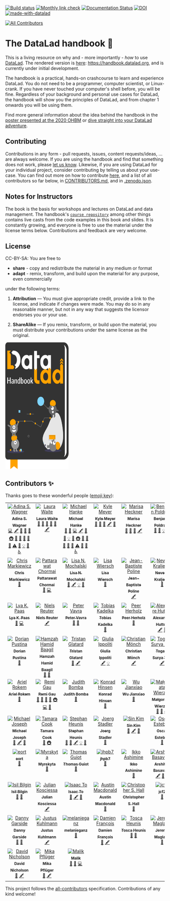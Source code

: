 [![Build status](https://ci.appveyor.com/api/projects/status/v8o167109n3irf5c/branch/main?svg=true)](https://ci.appveyor.com/project/mih/book/branch/main)
[![Monthly link check](https://github.com/datalad-handbook/book/actions/workflows/linkcheck.yml/badge.svg)](https://github.com/datalad-handbook/book/actions/workflows/linkcheck.yml)
[![Documentation Status](https://readthedocs.org/projects/datalad-handbook/badge/?version=latest)](https://handbook.datalad.org/en/latest/?badge=latest)
[![DOI](https://zenodo.org/badge/DOI/10.5281/zenodo.3608611.svg)](https://doi.org/10.5281/zenodo.3608611)
[![made-with-datalad](https://www.datalad.org/badges/made_with.svg)](https://datalad.org)
<!-- ALL-CONTRIBUTORS-BADGE:START - Do not remove or modify this section -->
[![All Contributors](https://img.shields.io/badge/all_contributors-66-orange.svg?style=flat-square)](#contributors-)
<!-- ALL-CONTRIBUTORS-BADGE:END --> 

# The DataLad handbook :orange_book:

This is a living resource on why and - more importantly - *how* to use [DataLad](https://www.datalad.org).
The rendered version is [here](https://handbook.datalad.org): https://handbook.datalad.org, and is currently
under initial development.

The handbook is a practical, hands-on crashcourse to learn and experience DataLad.
You do not need to be a programmer, computer scientist, or Linux-crank. If you have never touched your computer's shell before, you will be fine. Regardless of your background and personal use cases for DataLad, the handbook will show you the principles of DataLad, and from chapter 1 onwards you will be using them.

Find more general information about the idea behind the handbook in the [poster presented at the 2020 OHBM](artwork/OHBM_2020.pdf) or [dive straight into your DataLad adventure](https://handbook.datalad.org).

## Contributing

Contributions in any form - pull requests, issues, content requests/ideas, ... are always welcome.
If you are using the handbook and find that something does not work,
please [let us know](https://github.com/datalad-handbook/book/issues/new).
Likewise, if you are using DataLad for your individual project, consider contributing by telling us about your use-case.
You can find out more on how to contribute [here](https://handbook.datalad.org/en/latest/contributing.html),
and a list of all contributors so far below, in [CONTRIBUTORS.md](CONTRIBUTORS.md), and in [.zenodo.json](.zenodo.json).

## Notes for Instructors

The book is the basis for workshops and lectures on DataLad and data management.
The handbook's [``course repository``](https://github.com/datalad-handbook/course)
among other things contains live casts from the code examples in this book and
slides. It is constantly growing, and everyone is free to use the material under
the license terms below. Contributions and feedback are very welcome.

## License

CC-BY-SA: You are free to

- **share** - copy and redistribute the material in any medium or format
- **adapt** - remix, transform, and build upon the material for any purpose, even commercially

under the following terms:

1) **Attribution** — You must give appropriate credit, provide a link to the license, and indicate
 if changes were made. You may do so in any reasonable manner, but not in any way that suggests
 the licensor endorses you or your use.

2) **ShareAlike** — If you remix, transform, or build upon the material, you must distribute your
 contributions under the same license as the original.

<img src="https://raw.githubusercontent.com/datalad-handbook/book/main/artwork/logo.svg?sanitize=true" width="200" height="400">

## Contributors ✨

Thanks goes to these wonderful people ([emoji key](https://allcontributors.org/docs/en/emoji-key)):

<!-- ALL-CONTRIBUTORS-LIST:START - Do not remove or modify this section -->
<!-- prettier-ignore-start -->
<!-- markdownlint-disable -->
<table>
  <tbody>
    <tr>
      <td align="center" valign="top" width="14.28%"><a href="https://www.researchgate.net/profile/Adina_Wagner"><img src="https://avatars1.githubusercontent.com/u/29738718?v=4?s=100" width="100px;" alt="Adina S. Wagner"/><br /><sub><b>Adina S. Wagner</b></sub></a><br /><a href="https://github.com/datalad-handbook/book/commits?author=adswa" title="Code">💻</a> <a href="#content-adswa" title="Content">🖋</a> <a href="https://github.com/datalad-handbook/book/commits?author=adswa" title="Documentation">📖</a> <a href="#design-adswa" title="Design">🎨</a> <a href="#ideas-adswa" title="Ideas, Planning, & Feedback">🤔</a> <a href="#infra-adswa" title="Infrastructure (Hosting, Build-Tools, etc)">🚇</a> <a href="#maintenance-adswa" title="Maintenance">🚧</a> <a href="#projectManagement-adswa" title="Project Management">📆</a> <a href="https://github.com/datalad-handbook/book/pulls?q=is%3Apr+reviewed-by%3Aadswa" title="Reviewed Pull Requests">👀</a> <a href="#userTesting-adswa" title="User Testing">📓</a> <a href="#talk-adswa" title="Talks">📢</a> <a href="https://github.com/datalad-handbook/book/commits?author=adswa" title="Tests">⚠️</a> <a href="https://github.com/datalad-handbook/book/issues?q=author%3Aadswa" title="Bug reports">🐛</a> <a href="#example-adswa" title="Examples">💡</a> <a href="#question-adswa" title="Answering Questions">💬</a> <a href="#a11y-adswa" title="Accessibility">️️️️♿️</a></td>
      <td align="center" valign="top" width="14.28%"><a href="https://github.com/loj"><img src="https://avatars2.githubusercontent.com/u/15157717?v=4?s=100" width="100px;" alt="Laura Waite"/><br /><sub><b>Laura Waite</b></sub></a><br /><a href="#ideas-loj" title="Ideas, Planning, & Feedback">🤔</a> <a href="#maintenance-loj" title="Maintenance">🚧</a> <a href="https://github.com/datalad-handbook/book/pulls?q=is%3Apr+reviewed-by%3Aloj" title="Reviewed Pull Requests">👀</a> <a href="#talk-loj" title="Talks">📢</a> <a href="#question-loj" title="Answering Questions">💬</a> <a href="#content-loj" title="Content">🖋</a></td>
      <td align="center" valign="top" width="14.28%"><a href="https://psychoinformatics.de"><img src="https://avatars1.githubusercontent.com/u/136479?v=4?s=100" width="100px;" alt="Michael Hanke"/><br /><sub><b>Michael Hanke</b></sub></a><br /><a href="#question-mih" title="Answering Questions">💬</a> <a href="https://github.com/datalad-handbook/book/issues?q=author%3Amih" title="Bug reports">🐛</a> <a href="https://github.com/datalad-handbook/book/commits?author=mih" title="Code">💻</a> <a href="#content-mih" title="Content">🖋</a> <a href="https://github.com/datalad-handbook/book/commits?author=mih" title="Documentation">📖</a> <a href="#design-mih" title="Design">🎨</a> <a href="#example-mih" title="Examples">💡</a> <a href="#ideas-mih" title="Ideas, Planning, & Feedback">🤔</a> <a href="#infra-mih" title="Infrastructure (Hosting, Build-Tools, etc)">🚇</a> <a href="#maintenance-mih" title="Maintenance">🚧</a> <a href="#plugin-mih" title="Plugin/utility libraries">🔌</a> <a href="#projectManagement-mih" title="Project Management">📆</a> <a href="https://github.com/datalad-handbook/book/pulls?q=is%3Apr+reviewed-by%3Amih" title="Reviewed Pull Requests">👀</a> <a href="#tool-mih" title="Tools">🔧</a> <a href="https://github.com/datalad-handbook/book/commits?author=mih" title="Tests">⚠️</a> <a href="#talk-mih" title="Talks">📢</a> <a href="#userTesting-mih" title="User Testing">📓</a> <a href="#a11y-mih" title="Accessibility">️️️️♿️</a></td>
      <td align="center" valign="top" width="14.28%"><a href="https://github.com/kyleam"><img src="https://avatars2.githubusercontent.com/u/1297788?v=4?s=100" width="100px;" alt="Kyle Meyer"/><br /><sub><b>Kyle Meyer</b></sub></a><br /><a href="https://github.com/datalad-handbook/book/issues?q=author%3Akyleam" title="Bug reports">🐛</a> <a href="https://github.com/datalad-handbook/book/pulls?q=is%3Apr+reviewed-by%3Akyleam" title="Reviewed Pull Requests">👀</a> <a href="#question-kyleam" title="Answering Questions">💬</a> <a href="#content-kyleam" title="Content">🖋</a> <a href="#ideas-kyleam" title="Ideas, Planning, & Feedback">🤔</a></td>
      <td align="center" valign="top" width="14.28%"><a href="https://github.com/marisaheckner"><img src="https://avatars2.githubusercontent.com/u/52243533?v=4?s=100" width="100px;" alt="Marisa Heckner"/><br /><sub><b>Marisa Heckner</b></sub></a><br /><a href="#ideas-marisaheckner" title="Ideas, Planning, & Feedback">🤔</a> <a href="#userTesting-marisaheckner" title="User Testing">📓</a> <a href="https://github.com/datalad-handbook/book/issues?q=author%3Amarisaheckner" title="Bug reports">🐛</a> <a href="#content-marisaheckner" title="Content">🖋</a></td>
      <td align="center" valign="top" width="14.28%"><a href="https://github.com/bpoldrack"><img src="https://avatars2.githubusercontent.com/u/10498301?v=4?s=100" width="100px;" alt="Benjamin Poldrack"/><br /><sub><b>Benjamin Poldrack</b></sub></a><br /><a href="#question-bpoldrack" title="Answering Questions">💬</a> <a href="#ideas-bpoldrack" title="Ideas, Planning, & Feedback">🤔</a> <a href="#example-bpoldrack" title="Examples">💡</a> <a href="#tutorial-bpoldrack" title="Tutorials">✅</a></td>
      <td align="center" valign="top" width="14.28%"><a href="http://www.oneukrainian.com"><img src="https://avatars3.githubusercontent.com/u/39889?v=4?s=100" width="100px;" alt="Yaroslav Halchenko"/><br /><sub><b>Yaroslav Halchenko</b></sub></a><br /><a href="https://github.com/datalad-handbook/book/pulls?q=is%3Apr+reviewed-by%3Ayarikoptic" title="Reviewed Pull Requests">👀</a> <a href="#content-yarikoptic" title="Content">🖋</a> <a href="#ideas-yarikoptic" title="Ideas, Planning, & Feedback">🤔</a> <a href="https://github.com/datalad-handbook/book/issues?q=author%3Ayarikoptic" title="Bug reports">🐛</a></td>
    </tr>
    <tr>
      <td align="center" valign="top" width="14.28%"><a href="https://github.com/effigies"><img src="https://avatars0.githubusercontent.com/u/83442?v=4?s=100" width="100px;" alt="Chris Markiewicz"/><br /><sub><b>Chris Markiewicz</b></sub></a><br /><a href="https://github.com/datalad-handbook/book/issues?q=author%3Aeffigies" title="Bug reports">🐛</a></td>
      <td align="center" valign="top" width="14.28%"><a href="http://pat.chormai.org"><img src="https://avatars0.githubusercontent.com/u/1214890?v=4?s=100" width="100px;" alt="Pattarawat Chormai"/><br /><sub><b>Pattarawat Chormai</b></sub></a><br /><a href="https://github.com/datalad-handbook/book/issues?q=author%3Aheytitle" title="Bug reports">🐛</a> <a href="https://github.com/datalad-handbook/book/commits?author=heytitle" title="Code">💻</a></td>
      <td align="center" valign="top" width="14.28%"><a href="https://github.com/lisanmo"><img src="https://avatars0.githubusercontent.com/u/52251433?v=4?s=100" width="100px;" alt="Lisa N. Mochalski"/><br /><sub><b>Lisa N. Mochalski</b></sub></a><br /><a href="https://github.com/datalad-handbook/book/issues?q=author%3Alisanmo" title="Bug reports">🐛</a> <a href="#content-lisanmo" title="Content">🖋</a> <a href="#example-lisanmo" title="Examples">💡</a> <a href="#ideas-lisanmo" title="Ideas, Planning, & Feedback">🤔</a></td>
      <td align="center" valign="top" width="14.28%"><a href="https://github.com/LisaWiersch96"><img src="https://avatars3.githubusercontent.com/u/57354773?v=4?s=100" width="100px;" alt="Lisa Wiersch"/><br /><sub><b>Lisa Wiersch</b></sub></a><br /><a href="https://github.com/datalad-handbook/book/issues?q=author%3ALisaWiersch96" title="Bug reports">🐛</a></td>
      <td align="center" valign="top" width="14.28%"><a href="https://github.com/jbpoline"><img src="https://avatars0.githubusercontent.com/u/275048?v=4?s=100" width="100px;" alt="Jean-Baptiste Poline"/><br /><sub><b>Jean-Baptiste Poline</b></sub></a><br /><a href="#content-jbpoline" title="Content">🖋</a></td>
      <td align="center" valign="top" width="14.28%"><a href="https://github.com/NevenaK"><img src="https://avatars2.githubusercontent.com/u/57677812?v=4?s=100" width="100px;" alt="Nevena Kraljevic"/><br /><sub><b>Nevena Kraljevic</b></sub></a><br /><a href="#userTesting-NevenaK" title="User Testing">📓</a></td>
      <td align="center" valign="top" width="14.28%"><a href="https://github.com/aqw"><img src="https://avatars0.githubusercontent.com/u/765557?v=4?s=100" width="100px;" alt="Alex Waite"/><br /><sub><b>Alex Waite</b></sub></a><br /><a href="https://github.com/datalad-handbook/book/pulls?q=is%3Apr+reviewed-by%3Aaqw" title="Reviewed Pull Requests">👀</a> <a href="https://github.com/datalad-handbook/book/issues?q=author%3Aaqw" title="Bug reports">🐛</a> <a href="#ideas-aqw" title="Ideas, Planning, & Feedback">🤔</a></td>
    </tr>
    <tr>
      <td align="center" valign="top" width="14.28%"><a href="https://github.com/lilikapa"><img src="https://avatars3.githubusercontent.com/u/14184487?v=4?s=100" width="100px;" alt="Lya K. Paas"/><br /><sub><b>Lya K. Paas</b></sub></a><br /><a href="https://github.com/datalad-handbook/book/issues?q=author%3Alilikapa" title="Bug reports">🐛</a> <a href="https://github.com/datalad-handbook/book/commits?author=lilikapa" title="Code">💻</a></td>
      <td align="center" valign="top" width="14.28%"><a href="https://github.com/nhjjreuter"><img src="https://avatars1.githubusercontent.com/u/24777116?v=4?s=100" width="100px;" alt="Niels Reuter"/><br /><sub><b>Niels Reuter</b></sub></a><br /><a href="#content-nhjjreuter" title="Content">🖋</a></td>
      <td align="center" valign="top" width="14.28%"><a href="https://github.com/pvavra"><img src="https://avatars3.githubusercontent.com/u/5610129?v=4?s=100" width="100px;" alt="Peter Vavra"/><br /><sub><b>Peter Vavra</b></sub></a><br /><a href="#ideas-pvavra" title="Ideas, Planning, & Feedback">🤔</a> <a href="#userTesting-pvavra" title="User Testing">📓</a></td>
      <td align="center" valign="top" width="14.28%"><a href="https://github.com/TobiasKadelka"><img src="https://avatars1.githubusercontent.com/u/49553687?v=4?s=100" width="100px;" alt="Tobias Kadelka"/><br /><sub><b>Tobias Kadelka</b></sub></a><br /><a href="#userTesting-TobiasKadelka" title="User Testing">📓</a></td>
      <td align="center" valign="top" width="14.28%"><a href="http://peerherholz.github.io"><img src="https://avatars0.githubusercontent.com/u/20129524?v=4?s=100" width="100px;" alt="Peer Herholz"/><br /><sub><b>Peer Herholz</b></sub></a><br /><a href="#ideas-PeerHerholz" title="Ideas, Planning, & Feedback">🤔</a></td>
      <td align="center" valign="top" width="14.28%"><a href="https://github.com/AlexandreHutton"><img src="https://avatars3.githubusercontent.com/u/50920802?v=4?s=100" width="100px;" alt="Alexandre Hutton"/><br /><sub><b>Alexandre Hutton</b></sub></a><br /><a href="#content-AlexandreHutton" title="Content">🖋</a> <a href="https://github.com/datalad-handbook/book/issues?q=author%3AAlexandreHutton" title="Bug reports">🐛</a></td>
      <td align="center" valign="top" width="14.28%"><a href="https://github.com/sarah1989"><img src="https://avatars3.githubusercontent.com/u/3898779?v=4?s=100" width="100px;" alt="Sarah Oliveira"/><br /><sub><b>Sarah Oliveira</b></sub></a><br /><a href="https://github.com/datalad-handbook/book/pulls?q=is%3Apr+reviewed-by%3Asarah1989" title="Reviewed Pull Requests">👀</a> <a href="#ideas-sarah1989" title="Ideas, Planning, & Feedback">🤔</a></td>
    </tr>
    <tr>
      <td align="center" valign="top" width="14.28%"><a href="https://github.com/dorianps"><img src="https://avatars3.githubusercontent.com/u/9083517?v=4?s=100" width="100px;" alt="Dorian Pustina"/><br /><sub><b>Dorian Pustina</b></sub></a><br /><a href="#ideas-dorianps" title="Ideas, Planning, & Feedback">🤔</a></td>
      <td align="center" valign="top" width="14.28%"><a href="https://github.com/hbaagil"><img src="https://avatars3.githubusercontent.com/u/61992500?v=4?s=100" width="100px;" alt="Hamzah Hamid Baagil"/><br /><sub><b>Hamzah Hamid Baagil</b></sub></a><br /><a href="#userTesting-hbaagil" title="User Testing">📓</a> <a href="https://github.com/datalad-handbook/book/issues?q=author%3Ahbaagil" title="Bug reports">🐛</a></td>
      <td align="center" valign="top" width="14.28%"><a href="https://github.com/glatard"><img src="https://avatars0.githubusercontent.com/u/5174953?v=4?s=100" width="100px;" alt="Tristan Glatard"/><br /><sub><b>Tristan Glatard</b></sub></a><br /><a href="https://github.com/datalad-handbook/book/issues?q=author%3Aglatard" title="Bug reports">🐛</a> <a href="#content-glatard" title="Content">🖋</a></td>
      <td align="center" valign="top" width="14.28%"><a href="https://github.com/gi114"><img src="https://avatars0.githubusercontent.com/u/17640807?v=4?s=100" width="100px;" alt="Giulia Ippoliti"/><br /><sub><b>Giulia Ippoliti</b></sub></a><br /><a href="#content-gi114" title="Content">🖋</a> <a href="#example-gi114" title="Examples">💡</a></td>
      <td align="center" valign="top" width="14.28%"><a href="https://github.com/christian-monch"><img src="https://avatars3.githubusercontent.com/u/17925232?v=4?s=100" width="100px;" alt="Christian Mönch"/><br /><sub><b>Christian Mönch</b></sub></a><br /><a href="#content-christian-monch" title="Content">🖋</a></td>
      <td align="center" valign="top" width="14.28%"><a href="https://github.com/ayrustogaru"><img src="https://avatars1.githubusercontent.com/u/35329371?v=4?s=100" width="100px;" alt="Togaru Surya Teja"/><br /><sub><b>Togaru Surya Teja</b></sub></a><br /><a href="#content-ayrustogaru" title="Content">🖋</a></td>
      <td align="center" valign="top" width="14.28%"><a href="https://github.com/DorienHuijser"><img src="https://avatars1.githubusercontent.com/u/58177697?v=4?s=100" width="100px;" alt="Dorien Huijser"/><br /><sub><b>Dorien Huijser</b></sub></a><br /><a href="https://github.com/datalad-handbook/book/issues?q=author%3ADorienHuijser" title="Bug reports">🐛</a> <a href="#userTesting-DorienHuijser" title="User Testing">📓</a></td>
    </tr>
    <tr>
      <td align="center" valign="top" width="14.28%"><a href="http://arokem.org"><img src="https://avatars1.githubusercontent.com/u/118582?v=4?s=100" width="100px;" alt="Ariel Rokem"/><br /><sub><b>Ariel Rokem</b></sub></a><br /><a href="https://github.com/datalad-handbook/book/issues?q=author%3Aarokem" title="Bug reports">🐛</a></td>
      <td align="center" valign="top" width="14.28%"><a href="https://remi-gau.github.io/"><img src="https://avatars3.githubusercontent.com/u/6961185?v=4?s=100" width="100px;" alt="Remi Gau"/><br /><sub><b>Remi Gau</b></sub></a><br /><a href="https://github.com/datalad-handbook/book/issues?q=author%3ARemi-Gau" title="Bug reports">🐛</a> <a href="#ideas-Remi-Gau" title="Ideas, Planning, & Feedback">🤔</a> <a href="#maintenance-Remi-Gau" title="Maintenance">🚧</a> <a href="https://github.com/datalad-handbook/book/pulls?q=is%3Apr+reviewed-by%3ARemi-Gau" title="Reviewed Pull Requests">👀</a> <a href="#infra-Remi-Gau" title="Infrastructure (Hosting, Build-Tools, etc)">🚇</a> <a href="https://github.com/datalad-handbook/book/commits?author=Remi-Gau" title="Code">💻</a> <a href="#design-Remi-Gau" title="Design">🎨</a></td>
      <td align="center" valign="top" width="14.28%"><a href="https://github.com/judithbomba"><img src="https://avatars1.githubusercontent.com/u/68907896?v=4?s=100" width="100px;" alt="Judith Bomba"/><br /><sub><b>Judith Bomba</b></sub></a><br /><a href="https://github.com/datalad-handbook/book/issues?q=author%3Ajudithbomba" title="Bug reports">🐛</a></td>
      <td align="center" valign="top" width="14.28%"><a href="http://khinsen.net/"><img src="https://avatars2.githubusercontent.com/u/94934?v=4?s=100" width="100px;" alt="Konrad Hinsen"/><br /><sub><b>Konrad Hinsen</b></sub></a><br /><a href="https://github.com/datalad-handbook/book/issues?q=author%3Akhinsen" title="Bug reports">🐛</a></td>
      <td align="center" valign="top" width="14.28%"><a href="https://github.com/jadecci"><img src="https://avatars2.githubusercontent.com/u/14807815?v=4?s=100" width="100px;" alt="Wu Jianxiao"/><br /><sub><b>Wu Jianxiao</b></sub></a><br /><a href="https://github.com/datalad-handbook/book/issues?q=author%3Ajadecci" title="Bug reports">🐛</a></td>
      <td align="center" valign="top" width="14.28%"><a href="https://github.com/m-wierzba"><img src="https://avatars1.githubusercontent.com/u/31971177?v=4?s=100" width="100px;" alt="Małgorzata Wierzba"/><br /><sub><b>Małgorzata Wierzba</b></sub></a><br /><a href="#userTesting-m-wierzba" title="User Testing">📓</a> <a href="https://github.com/datalad-handbook/book/pulls?q=is%3Apr+reviewed-by%3Am-wierzba" title="Reviewed Pull Requests">👀</a> <a href="#tutorial-m-wierzba" title="Tutorials">✅</a></td>
      <td align="center" valign="top" width="14.28%"><a href="https://www.stefanappelhoff.com"><img src="https://avatars1.githubusercontent.com/u/9084751?v=4?s=100" width="100px;" alt="Stefan Appelhoff"/><br /><sub><b>Stefan Appelhoff</b></sub></a><br /><a href="#infra-sappelhoff" title="Infrastructure (Hosting, Build-Tools, etc)">🚇</a> <a href="#tool-sappelhoff" title="Tools">🔧</a> <a href="https://github.com/datalad-handbook/book/issues?q=author%3Asappelhoff" title="Bug reports">🐛</a></td>
    </tr>
    <tr>
      <td align="center" valign="top" width="14.28%"><a href="https://github.com/josephmje"><img src="https://avatars1.githubusercontent.com/u/22102194?v=4?s=100" width="100px;" alt="Michael Joseph"/><br /><sub><b>Michael Joseph</b></sub></a><br /><a href="#ideas-josephmje" title="Ideas, Planning, & Feedback">🤔</a> <a href="#content-josephmje" title="Content">🖋</a> <a href="https://github.com/datalad-handbook/book/issues?q=author%3Ajosephmje" title="Bug reports">🐛</a></td>
      <td align="center" valign="top" width="14.28%"><a href="https://github.com/tamaracha"><img src="https://avatars.githubusercontent.com/u/10754072?v=4?s=100" width="100px;" alt="Tamara Cook"/><br /><sub><b>Tamara Cook</b></sub></a><br /><a href="https://github.com/datalad-handbook/book/pulls?q=is%3Apr+reviewed-by%3Atamaracha" title="Reviewed Pull Requests">👀</a> <a href="#infra-tamaracha" title="Infrastructure (Hosting, Build-Tools, etc)">🚇</a></td>
      <td align="center" valign="top" width="14.28%"><a href="https://jsheunis.github.io/"><img src="https://avatars.githubusercontent.com/u/10141237?v=4?s=100" width="100px;" alt="Stephan Heunis"/><br /><sub><b>Stephan Heunis</b></sub></a><br /><a href="https://github.com/datalad-handbook/book/issues?q=author%3Ajsheunis" title="Bug reports">🐛</a> <a href="#maintenance-jsheunis" title="Maintenance">🚧</a> <a href="#content-jsheunis" title="Content">🖋</a> <a href="#example-jsheunis" title="Examples">💡</a> <a href="https://github.com/datalad-handbook/book/pulls?q=is%3Apr+reviewed-by%3Ajsheunis" title="Reviewed Pull Requests">👀</a></td>
      <td align="center" valign="top" width="14.28%"><a href="http://cni.lin-magdeburg.de"><img src="https://avatars.githubusercontent.com/u/9048375?v=4?s=100" width="100px;" alt="Joerg Stadler"/><br /><sub><b>Joerg Stadler</b></sub></a><br /><a href="https://github.com/datalad-handbook/book/issues?q=author%3Acni-md" title="Bug reports">🐛</a></td>
      <td align="center" valign="top" width="14.28%"><a href="https://orcid.org/0000-0003-4652-3758"><img src="https://avatars.githubusercontent.com/u/7570456?v=4?s=100" width="100px;" alt="Sin Kim"/><br /><sub><b>Sin Kim</b></sub></a><br /><a href="https://github.com/datalad-handbook/book/issues?q=author%3AAKSoo" title="Bug reports">🐛</a> <a href="#content-AKSoo" title="Content">🖋</a> <a href="https://github.com/datalad-handbook/book/pulls?q=is%3Apr+reviewed-by%3AAKSoo" title="Reviewed Pull Requests">👀</a></td>
      <td align="center" valign="top" width="14.28%"><a href="https://github.com/oesteban"><img src="https://avatars.githubusercontent.com/u/598470?v=4?s=100" width="100px;" alt="Oscar Esteban"/><br /><sub><b>Oscar Esteban</b></sub></a><br /><a href="https://github.com/datalad-handbook/book/issues?q=author%3Aoesteban" title="Bug reports">🐛</a></td>
      <td align="center" valign="top" width="14.28%"><a href="https://github.com/mslw"><img src="https://avatars.githubusercontent.com/u/11985212?v=4?s=100" width="100px;" alt="Michał Szczepanik"/><br /><sub><b>Michał Szczepanik</b></sub></a><br /><a href="https://github.com/datalad-handbook/book/pulls?q=is%3Apr+reviewed-by%3Amslw" title="Reviewed Pull Requests">👀</a> <a href="https://github.com/datalad-handbook/book/issues?q=author%3Amslw" title="Bug reports">🐛</a> <a href="#content-mslw" title="Content">🖋</a></td>
    </tr>
    <tr>
      <td align="center" valign="top" width="14.28%"><a href="https://github.com/eort"><img src="https://avatars.githubusercontent.com/u/8819465?v=4?s=100" width="100px;" alt="eort"/><br /><sub><b>eort</b></sub></a><br /><a href="https://github.com/datalad-handbook/book/issues?q=author%3Aeort" title="Bug reports">🐛</a></td>
      <td align="center" valign="top" width="14.28%"><a href="https://github.com/Myrskyta"><img src="https://avatars.githubusercontent.com/u/17908599?v=4?s=100" width="100px;" alt="Myrskyta"/><br /><sub><b>Myrskyta</b></sub></a><br /><a href="https://github.com/datalad-handbook/book/issues?q=author%3AMyrskyta" title="Bug reports">🐛</a></td>
      <td align="center" valign="top" width="14.28%"><a href="https://github.com/tguiot"><img src="https://avatars.githubusercontent.com/u/17005998?v=4?s=100" width="100px;" alt="Thomas Guiot"/><br /><sub><b>Thomas Guiot</b></sub></a><br /><a href="https://github.com/datalad-handbook/book/issues?q=author%3Atguiot" title="Bug reports">🐛</a></td>
      <td align="center" valign="top" width="14.28%"><a href="https://github.com/jhpb7"><img src="https://avatars.githubusercontent.com/u/101269419?v=4?s=100" width="100px;" alt="jhpb7"/><br /><sub><b>jhpb7</b></sub></a><br /><a href="https://github.com/datalad-handbook/book/issues?q=author%3Ajhpb7" title="Bug reports">🐛</a></td>
      <td align="center" valign="top" width="14.28%"><a href="https://bandism.net/"><img src="https://avatars.githubusercontent.com/u/22633385?v=4?s=100" width="100px;" alt="Ikko Ashimine"/><br /><sub><b>Ikko Ashimine</b></sub></a><br /><a href="https://github.com/datalad-handbook/book/issues?q=author%3Aeltociear" title="Bug reports">🐛</a></td>
      <td align="center" valign="top" width="14.28%"><a href="http://cmn.nimh.nih.gov/dsst"><img src="https://avatars.githubusercontent.com/u/10297203?v=4?s=100" width="100px;" alt="Arshitha Basavaraj"/><br /><sub><b>Arshitha Basavaraj</b></sub></a><br /><a href="#content-Arshitha" title="Content">🖋</a> <a href="https://github.com/datalad-handbook/book/issues?q=author%3AArshitha" title="Bug reports">🐛</a> <a href="#maintenance-Arshitha" title="Maintenance">🚧</a></td>
      <td align="center" valign="top" width="14.28%"><a href="https://github.com/ajveltri22"><img src="https://avatars.githubusercontent.com/u/16944711?v=4?s=100" width="100px;" alt="Anthony J Veltri"/><br /><sub><b>Anthony J Veltri</b></sub></a><br /><a href="#userTesting-ajveltri22" title="User Testing">📓</a></td>
    </tr>
    <tr>
      <td align="center" valign="top" width="14.28%"><a href="https://twitter.com/complexbrains"><img src="https://avatars.githubusercontent.com/u/45263281?v=4?s=100" width="100px;" alt="Isil Bilgin"/><br /><sub><b>Isil Bilgin</b></sub></a><br /><a href="https://github.com/datalad-handbook/book/issues?q=author%3Acomplexbrains" title="Bug reports">🐛</a> <a href="#maintenance-complexbrains" title="Maintenance">🚧</a></td>
      <td align="center" valign="top" width="14.28%"><a href="http://juliankosciessa.eu"><img src="https://avatars.githubusercontent.com/u/40263608?v=4?s=100" width="100px;" alt="Julian Kosciessa"/><br /><sub><b>Julian Kosciessa</b></sub></a><br /><a href="#content-jkosciessa" title="Content">🖋</a></td>
      <td align="center" valign="top" width="14.28%"><a href="https://github.com/candleindark"><img src="https://avatars.githubusercontent.com/u/12135617?v=4?s=100" width="100px;" alt="Isaac To"/><br /><sub><b>Isaac To</b></sub></a><br /><a href="#maintenance-candleindark" title="Maintenance">🚧</a> <a href="#content-candleindark" title="Content">🖋</a> <a href="https://github.com/datalad-handbook/book/issues?q=author%3Acandleindark" title="Bug reports">🐛</a></td>
      <td align="center" valign="top" width="14.28%"><a href="https://github.com/asmacdo"><img src="https://avatars.githubusercontent.com/u/1028657?v=4?s=100" width="100px;" alt="Austin Macdonald"/><br /><sub><b>Austin Macdonald</b></sub></a><br /><a href="https://github.com/datalad-handbook/book/issues?q=author%3Aasmacdo" title="Bug reports">🐛</a></td>
      <td align="center" valign="top" width="14.28%"><a href="https://github.com/cs-hall"><img src="https://avatars.githubusercontent.com/u/67027056?v=4?s=100" width="100px;" alt="Christopher S. Hall"/><br /><sub><b>Christopher S. Hall</b></sub></a><br /><a href="https://github.com/datalad-handbook/book/issues?q=author%3Acs-hall" title="Bug reports">🐛</a></td>
      <td align="center" valign="top" width="14.28%"><a href="https://github.com/jcf2"><img src="https://avatars.githubusercontent.com/u/48492023?v=4?s=100" width="100px;" alt="jcf2"/><br /><sub><b>jcf2</b></sub></a><br /><a href="https://github.com/datalad-handbook/book/issues?q=author%3Ajcf2" title="Bug reports">🐛</a></td>
      <td align="center" valign="top" width="14.28%"><a href="https://orcid.org/0000-0002-3127-5520"><img src="https://avatars.githubusercontent.com/u/1876667?v=4?s=100" width="100px;" alt="Julien Colomb"/><br /><sub><b>Julien Colomb</b></sub></a><br /><a href="#content-jcolomb" title="Content">🖋</a></td>
    </tr>
    <tr>
      <td align="center" valign="top" width="14.28%"><a href="http://dannygarside.co.uk"><img src="https://avatars.githubusercontent.com/u/3739866?v=4?s=100" width="100px;" alt="Danny Garside"/><br /><sub><b>Danny Garside</b></sub></a><br /><a href="https://github.com/datalad-handbook/book/issues?q=author%3Ada5nsy" title="Bug reports">🐛</a> <a href="#maintenance-da5nsy" title="Maintenance">🚧</a></td>
      <td align="center" valign="top" width="14.28%"><a href="https://github.com/jkuhl-uni"><img src="https://avatars.githubusercontent.com/u/82444481?v=4?s=100" width="100px;" alt="Justus Kuhlmann"/><br /><sub><b>Justus Kuhlmann</b></sub></a><br /><a href="#content-jkuhl-uni" title="Content">🖋</a></td>
      <td align="center" valign="top" width="14.28%"><a href="https://sites.google.com/view/melanieganz/home"><img src="https://avatars.githubusercontent.com/u/25242978?v=4?s=100" width="100px;" alt="melanieganz"/><br /><sub><b>melanieganz</b></sub></a><br /><a href="https://github.com/datalad-handbook/book/issues?q=author%3Amelanieganz" title="Bug reports">🐛</a></td>
      <td align="center" valign="top" width="14.28%"><a href="http://www.uclouvain.be/damien.francois"><img src="https://avatars.githubusercontent.com/u/1721582?v=4?s=100" width="100px;" alt="Damien François"/><br /><sub><b>Damien François</b></sub></a><br /><a href="https://github.com/datalad-handbook/book/issues?q=author%3Adamienfrancois" title="Bug reports">🐛</a> <a href="#content-damienfrancois" title="Content">🖋</a></td>
      <td align="center" valign="top" width="14.28%"><a href="https://github.com/tmheunis"><img src="https://avatars.githubusercontent.com/u/11378509?v=4?s=100" width="100px;" alt="Tosca Heunis"/><br /><sub><b>Tosca Heunis</b></sub></a><br /><a href="https://github.com/datalad-handbook/book/issues?q=author%3Atmheunis" title="Bug reports">🐛</a> <a href="#userTesting-tmheunis" title="User Testing">📓</a></td>
      <td align="center" valign="top" width="14.28%"><a href="https://github.com/magland"><img src="https://avatars.githubusercontent.com/u/3679296?v=4?s=100" width="100px;" alt="Jeremy Magland"/><br /><sub><b>Jeremy Magland</b></sub></a><br /><a href="https://github.com/datalad-handbook/book/issues?q=author%3Amagland" title="Bug reports">🐛</a></td>
      <td align="center" valign="top" width="14.28%"><a href="https://github.com/matrss"><img src="https://avatars.githubusercontent.com/u/9308656?v=4?s=100" width="100px;" alt="Matthias Riße"/><br /><sub><b>Matthias Riße</b></sub></a><br /><a href="https://github.com/datalad-handbook/book/issues?q=author%3Amatrss" title="Bug reports">🐛</a></td>
    </tr>
    <tr>
      <td align="center" valign="top" width="14.28%"><a href="https://nicholdav.info/"><img src="https://avatars.githubusercontent.com/u/11934090?v=4?s=100" width="100px;" alt="David Nicholson"/><br /><sub><b>David Nicholson</b></sub></a><br /><a href="https://github.com/datalad-handbook/book/issues?q=author%3ANickleDave" title="Bug reports">🐛</a> <a href="#content-NickleDave" title="Content">🖋</a></td>
      <td align="center" valign="top" width="14.28%"><a href="https://www.climate-resource.com/about-us"><img src="https://avatars.githubusercontent.com/u/7226087?v=4?s=100" width="100px;" alt="Mika Pflüger"/><br /><sub><b>Mika Pflüger</b></sub></a><br /><a href="#maintenance-mikapfl" title="Maintenance">🚧</a> <a href="#content-mikapfl" title="Content">🖋</a></td>
      <td align="center" valign="top" width="14.28%"><a href="https://github.com/malikwirin"><img src="https://avatars.githubusercontent.com/u/117918464?v=4?s=100" width="100px;" alt="Malik"/><br /><sub><b>Malik</b></sub></a><br /><a href="https://github.com/datalad-handbook/book/issues?q=author%3Amalikwirin" title="Bug reports">🐛</a> <a href="https://github.com/datalad-handbook/book/pulls?q=is%3Apr+reviewed-by%3Amalikwirin" title="Reviewed Pull Requests">👀</a> <a href="https://github.com/datalad-handbook/book/commits?author=malikwirin" title="Code">💻</a></td>
    </tr>
  </tbody>
</table>

<!-- markdownlint-restore -->
<!-- prettier-ignore-end -->

<!-- ALL-CONTRIBUTORS-LIST:END -->

This project follows the [all-contributors](https://github.com/all-contributors/all-contributors) specification. Contributions of any kind welcome!
